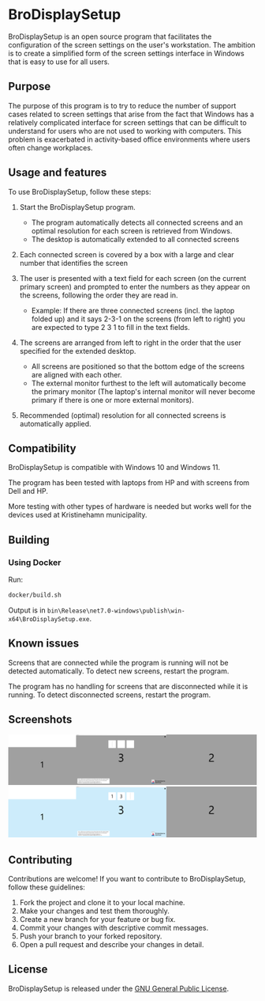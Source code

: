 # BroDisplaySetup

BroDisplaySetup is an open source program that facilitates the configuration of the screen settings on the user's workstation. The ambition is to create a simplified form of the screen settings interface in Windows that is easy to use for all users.

## Purpose

The purpose of this program is to try to reduce the number of support cases related to screen settings that arise from the fact that Windows has a relatively complicated interface for screen settings that can be difficult to understand for users who are not used to working with computers. This problem is exacerbated in activity-based office environments where users often change workplaces.

## Usage and features

To use BroDisplaySetup, follow these steps:

1. Start the BroDisplaySetup program.
    - The program automatically detects all connected screens and an optimal resolution for each screen is retrieved from Windows.
    - The desktop is automatically extended to all connected screens

1. Each connected screen is covered by a box with a large and clear number that identifies the screen
1. The user is presented with a text field for each screen (on the current primary screen) and prompted to enter the numbers as they appear on the screens, following the order they are read in.
    - Example: If there are three connected screens (incl. the laptop folded up) and it says 2-3-1 on the screens (from left to right) you are expected to type 2 3 1 to fill in the text fields.

1. The screens are arranged from left to right in the order that the user specified for the extended desktop.
    - All screens are positioned so that the bottom edge of the screens are aligned with each other.
    - The external monitor furthest to the left will automatically become the primary monitor (The laptop's internal monitor will never become primary if there is one or more external monitors).
1. Recommended (optimal) resolution for all connected screens is automatically applied.

## Compatibility

BroDisplaySetup is compatible with Windows 10 and Windows 11.

The program has been tested with laptops from HP and with screens from Dell and HP.

More testing with other types of hardware is needed but works well for the devices used at Kristinehamn municipality.

## Building

### Using Docker

Run:
    
```bash
docker/build.sh
```

Output is in `bin\Release\net7.0-windows\publish\win-x64\BroDisplaySetup.exe`.

## Known issues

Screens that are connected while the program is running will not be detected automatically. To detect new screens, restart the program.

The program has no handling for screens that are disconnected while it is running. To detect disconnected screens, restart the program. 

## Screenshots

![alt text](./screenshots/screens_start.png "Start screen")
![alt text](./screenshots/screens_typed.png "Typed screens")

## Contributing

Contributions are welcome! If you want to contribute to BroDisplaySetup, follow these guidelines:

1. Fork the project and clone it to your local machine.
2. Make your changes and test them thoroughly.
3. Create a new branch for your feature or bug fix.
4. Commit your changes with descriptive commit messages.
5. Push your branch to your forked repository.
6. Open a pull request and describe your changes in detail.

## License

BroDisplaySetup is released under the [GNU General Public License](LICENSE.md).




